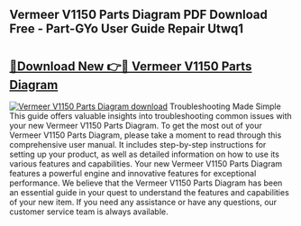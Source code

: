 ## Vermeer V1150 Parts Diagram PDF Download Free - Part-GYo User Guide Repair Utwq1

# <h2><a href="http://dftfz73.blite.top/?on=Vermeer+V1150+Parts+Diagram">🔗Download New 👉🔴 Vermeer V1150 Parts Diagram</a></h2>

[![Vermeer V1150 Parts Diagram download](https://i.imgur.com/lujVjoI.png)](http://dftfz73.blite.top/?on=Vermeer+V1150+Parts+Diagram)
Troubleshooting Made Simple This guide offers valuable insights into troubleshooting common issues with your new Vermeer V1150 Parts Diagram. To get the most out of your Vermeer V1150 Parts Diagram, please take a moment to read through this comprehensive user manual. It includes step-by-step instructions for setting up your product, as well as detailed information on how to use its various features and capabilities. Your new Vermeer V1150 Parts Diagram features a powerful engine and innovative features for exceptional performance. We believe that the Vermeer V1150 Parts Diagram has been an essential guide in your quest to understand the features and capabilities of your new item. If you need any assistance or have any questions, our customer service team is always available.
